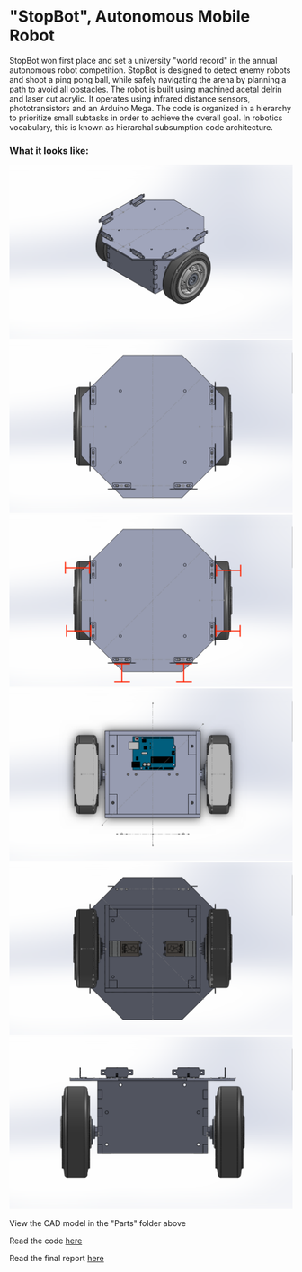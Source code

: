 # "StopBot", Autonomous Mobile Robot
StopBot won first place and set a university "world record" in the annual autonomous robot competition. StopBot is designed to detect enemy robots and shoot a ping pong ball, while safely navigating the arena by planning a path to avoid all obstacles. The robot is built using machined acetal delrin and laser cut acrylic. It operates using infrared distance sensors, phototransistors and an Arduino Mega. The code is organized in a hierarchy to prioritize small subtasks in order to achieve the overall goal. In robotics vocabulary, this is known as hierarchal subsumption code architecture.

### What it looks like:
![online](https://github.com/pjoneja/Portfolio/blob/master/StopBot%20Autonomous%20Mobile%20Robot/1.png)
![online](https://github.com/pjoneja/Portfolio/blob/master/StopBot%20Autonomous%20Mobile%20Robot/2.png)
![online](https://github.com/pjoneja/Portfolio/blob/master/StopBot%20Autonomous%20Mobile%20Robot/2_a.png)
![online](https://github.com/pjoneja/Portfolio/blob/master/StopBot%20Autonomous%20Mobile%20Robot/3.png)
![online](https://github.com/pjoneja/Portfolio/blob/master/StopBot%20Autonomous%20Mobile%20Robot/4.png)
![online](https://github.com/pjoneja/Portfolio/blob/master/StopBot%20Autonomous%20Mobile%20Robot/5.png)

View the CAD model in the "Parts" folder above

Read the code [here](https://github.com/pjoneja/Portfolio/blob/master/StopBot%20Autonomous%20Mobile%20Robot/StopBot.ino)

Read the final report [here](https://github.com/pjoneja/Portfolio/raw/master/StopBot%20Autonomous%20Mobile%20Robot/StopBot_AutonomousMobileRobot_FinalReport.pdf)

